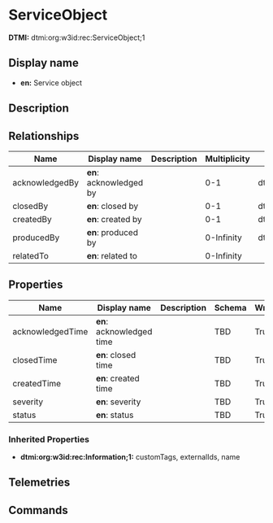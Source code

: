 # ServiceObject
**DTMI:** dtmi:org:w3id:rec:ServiceObject;1
## Display name
- **en:** Service object
## Description
## Relationships
|Name|Display name|Description|Multiplicity|Target|Properties|Writable|
|-|-|-|-|-|-|-|
|acknowledgedBy|**en**: acknowledged by||0-1|dtmi:org:w3id:rec:Agent;1||True|
|closedBy|**en**: closed by||0-1|dtmi:org:w3id:rec:Agent;1||True|
|createdBy|**en**: created by||0-1|dtmi:org:w3id:rec:Agent;1||True|
|producedBy|**en**: produced by||0-Infinity|dtmi:org:brickschema:schema:Brick:Point;1||True|
|relatedTo|**en**: related to||0-Infinity|||True|
## Properties
|Name|Display name|Description|Schema|Writable|
|-|-|-|-|-|
|acknowledgedTime|**en**: acknowledged time||TBD|True|
|closedTime|**en**: closed time||TBD|True|
|createdTime|**en**: created time||TBD|True|
|severity|**en**: severity||TBD|True|
|status|**en**: status||TBD|True|
### Inherited Properties
* **dtmi:org:w3id:rec:Information;1:** customTags, externalIds, name
## Telemetries
## Commands
